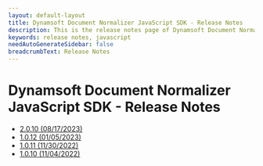 ```yaml
---
layout: default-layout
title: Dynamsoft Document Normalizer JavaScript SDK - Release Notes
description: This is the release notes page of Dynamsoft Document Normalizer for JavaScript SDK.
keywords: release notes, javascript
needAutoGenerateSidebar: false
breadcrumbText: Release Notes
---
```


# Dynamsoft Document Normalizer JavaScript SDK - Release Notes

- [2.0.10 (08/17/2023)](javascript-2.html#2010-08172023)
- [1.0.12 (01/05/2023)](javascript-1.html#1012-01052023)
- [1.0.11 (11/30/2022)](javascript-1.html#1011-11302022)
- [1.0.10 (11/04/2022)](javascript-1.html#1010-11042022)
